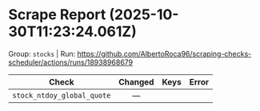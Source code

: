 # Scrape Report (2025-10-30T11:23:24.061Z)

Group: `stocks`  |  Run: https://github.com/AlbertoRoca96/scraping-checks-scheduler/actions/runs/18938968679

| Check | Changed | Keys | Error |
|---|:---:|:--|:--|
| `stock_ntdoy_global_quote` | — |  |  |
